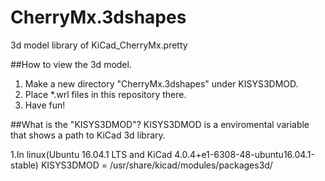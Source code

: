 # CherryMx.3dshapes
3d model library of KiCad_CherryMx.pretty

##How to view the 3d model.
1. Make a new directory "CherryMx.3dshapes" under KISYS3DMOD.
2. Place *.wrl files in this repository there.
3. Have fun!

##What is the "KISYS3DMOD"?
KISYS3DMOD is a enviromental variable that shows a path to KiCad 3d library.

1.In linux(Ubuntu 16.04.1 LTS and KiCad 4.0.4+e1-6308-48-ubuntu16.04.1-stable)
KISYS3DMOD = /usr/share/kicad/modules/packages3d/
